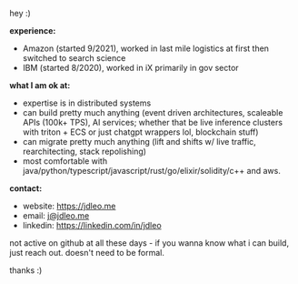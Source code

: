 hey :)

**experience:**
- Amazon (started 9/2021), worked in last mile logistics at first then switched to search science
- IBM (started 8/2020), worked in iX primarily in gov sector

**what I am ok at:**
- expertise is in distributed systems
- can build pretty much anything (event driven architectures, scaleable APIs (100k+ TPS), AI services; whether that be live inference clusters with triton + ECS or just chatgpt wrappers lol, blockchain stuff)
- can migrate pretty much anything (lift and shifts w/ live traffic, rearchitecting, stack repolishing)
- most comfortable with java/python/typescript/javascript/rust/go/elixir/solidity/c++ and aws.

**contact:**
- website: https://jdleo.me
- email: j@jdleo.me
- linkedin: https://linkedin.com/in/jdleo

not active on github at all these days - if you wanna know what i can build, just reach out. doesn't need to be formal.

thanks :)
